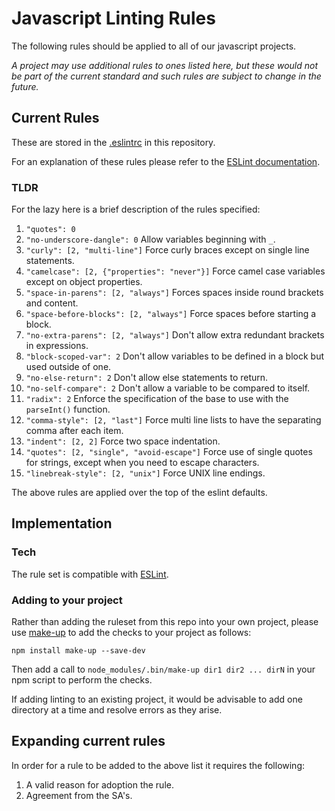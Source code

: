 # Javascript Linting Rules

The following rules should be applied to all of our javascript projects.

_A project may use additional rules to ones listed here, but these would not be part of the current standard and such rules are subject to change in the future._

## Current Rules

These are stored in the [.eslintrc](https://raw.githubusercontent.com/holidayextras/culture/.eslintrc) in this repository.

For an explanation of these rules please refer to the [ESLint documentation](http://eslint.org/docs/rules/).

### TLDR

For the lazy here is a brief description of the rules specified:

1. `"quotes": 0`
1. `"no-underscore-dangle": 0`  Allow variables beginning with `_`.
1. `"curly": [2, "multi-line"]` Force curly braces except on single line statements.
1. `"camelcase": [2, {"properties": "never"}]` Force camel case variables except on object properties.
1. `"space-in-parens": [2, "always"]` Forces spaces inside round brackets and content.
1. `"space-before-blocks": [2, "always"]` Force spaces before starting a block.
1. `"no-extra-parens": [2, "always"]` Don't allow extra redundant brackets in expressions.
1. `"block-scoped-var": 2` Don't allow variables to be defined in a block but used outside of one.
1. `"no-else-return": 2` Don't allow else statements to return.
1. `"no-self-compare": 2` Don't allow a variable to be compared to itself.
1. `"radix": 2` Enforce the specification of the base to use with the `parseInt()` function.
1. `"comma-style": [2, "last"]` Force multi line lists to have the separating comma after each item.
1. `"indent": [2, 2]` Force two space indentation.
1. `"quotes": [2, "single", "avoid-escape"]` Force use of single quotes for strings, except when you need to escape characters.
1. `"linebreak-style": [2, "unix"]` Force UNIX line endings.

The above rules are applied over the top of the eslint defaults.

## Implementation

### Tech

The rule set is compatible with [ESLint](http://eslint.org/).

### Adding to your project

Rather than adding the ruleset from this repo into your own project, please use [make-up](https://github.com/holidayextras/make-up) to add the checks
to your project as follows:

    npm install make-up --save-dev

Then add a call to `node_modules/.bin/make-up dir1 dir2 ... dirN` in your npm script to perform the checks.

If adding linting to an existing project, it would be advisable to add one directory at a time and resolve errors as they arise.

## Expanding current rules

In order for a rule to be added to the above list it requires the following:

1. A valid reason for adoption the rule.
1. Agreement from the SA's.

